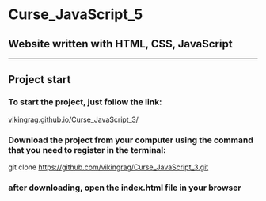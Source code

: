 # **Curse_JavaScript_5**

##  Website written with HTML, CSS, JavaScript
___



## Project start

### To start the project, just follow the link:
[vikingrag.github.io/Curse_JavaScript_3/](vikingrag.github.io/Curse_JavaScript_3/)
### Download the project from your computer using the command that you need to register in the terminal:
git clone https://github.com/vikingrag/Curse_JavaScript_3.git
### after downloading, open the **index.html** file in your browser
